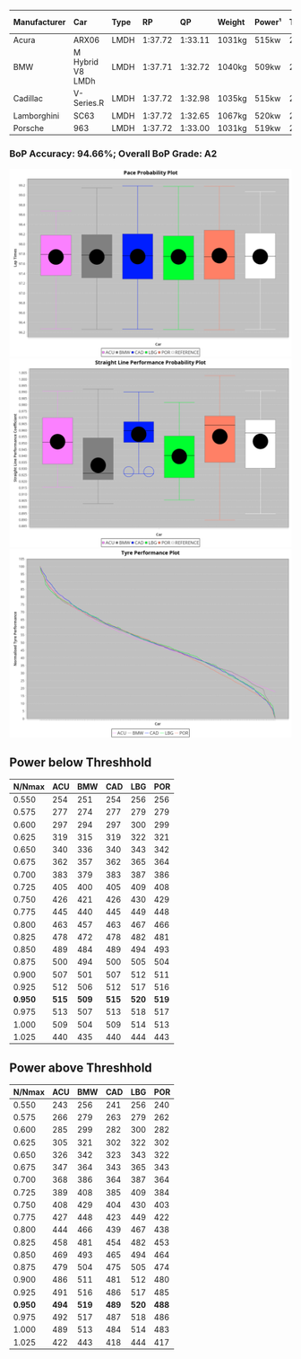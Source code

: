 |Manufacturer|Car|Type|RP|QP|Weight|Power¹|Threshhold|PINC|Power²|E/Stint|AVG Vmax|FDS|RDLC|L/Stint|BOP-Grade|ModelAccuracy|ModelPoints|Match%|
|:-|:-|:-|:-|:-|:-|:-|:-|:-|:-|:-|:-|:-|:-|:-|:-|:-|:-|:-|
|Acura|ARX06|LMDH|1:37.72|1:33.11|1031kg|515kw|210.0kph|-4%|494kw|901MJ|314.43kph|-|1.03|29|+B1|100.00%|995|86.07%|
|BMW|M Hybrid V8 LMDh|LMDH|1:37.71|1:32.72|1040kg|509kw|210.0kph|2%|519kw|895MJ|312.17kph|-|1.03|29|~A1|98.60%|1690|100.00%|
|Cadillac|V-Series.R|LMDH|1:37.72|1:32.98|1035kg|515kw|210.0kph|-5%|489kw|880MJ|314.18kph|-|1.03|29|+A2|98.38%|1765|94.40%|
|Lamborghini|SC63|LMDH|1:37.72|1:32.65|1067kg|520kw|210.0kph|0%|520kw|902MJ|312.62kph|-|1.02|29|+A2|96.77%|419|92.85%|
|Porsche|963|LMDH|1:37.72|1:33.00|1031kg|519kw|210.0kph|-6%|488kw|891MJ|314.93kph|-|1.03|29|~A1|96.81%|5438|100.00%|

### BoP Accuracy: 94.66%; Overall BoP Grade: A2
![PACECHART](./IMG/AUTO.png)
![STRAIGHTLINEPERFORMANCECHART](./IMG/AUTO_sp.png)
![TYREPERFORMANCECHART](./IMG/AUTO_tw.png)

## Power below Threshhold
|N/Nmax|ACU|BMW|CAD|LBG|POR|
|:-|:-|:-|:-|:-|:-|
|0.550|254|251|254|256|256|
|0.575|277|274|277|279|279|
|0.600|297|294|297|300|299|
|0.625|319|315|319|322|321|
|0.650|340|336|340|343|342|
|0.675|362|357|362|365|364|
|0.700|383|379|383|387|386|
|0.725|405|400|405|409|408|
|0.750|426|421|426|430|429|
|0.775|445|440|445|449|448|
|0.800|463|457|463|467|466|
|0.825|478|472|478|482|481|
|0.850|489|484|489|494|493|
|0.875|500|494|500|505|504|
|0.900|507|501|507|512|511|
|0.925|512|506|512|517|516|
|**0.950**|**515**|**509**|**515**|**520**|**519**|
|0.975|513|507|513|518|517|
|1.000|509|504|509|514|513|
|1.025|440|435|440|444|443|

## Power above Threshhold
|N/Nmax|ACU|BMW|CAD|LBG|POR|
|:-|:-|:-|:-|:-|:-|
|0.550|243|256|241|256|240|
|0.575|266|279|263|279|262|
|0.600|285|299|282|300|282|
|0.625|305|321|302|322|302|
|0.650|326|342|323|343|322|
|0.675|347|364|343|365|343|
|0.700|368|386|364|387|364|
|0.725|389|408|385|409|384|
|0.750|408|429|404|430|403|
|0.775|427|448|423|449|422|
|0.800|444|466|439|467|438|
|0.825|458|481|454|482|453|
|0.850|469|493|465|494|464|
|0.875|479|504|475|505|474|
|0.900|486|511|481|512|480|
|0.925|491|516|486|517|485|
|**0.950**|**494**|**519**|**489**|**520**|**488**|
|0.975|492|517|487|518|486|
|1.000|489|513|484|514|483|
|1.025|422|443|418|444|417|

